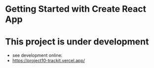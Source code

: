 # Getting Started with Create React App


# This project is under development

- see development online:
- https://project10-trackit.vercel.app/
